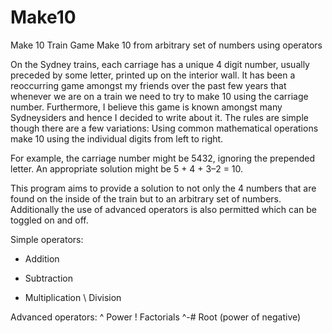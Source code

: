 # Make10
Make 10 Train Game
Make 10 from arbitrary set of numbers using operators

On the Sydney trains, each carriage has a unique 4 digit number, usually preceded by some letter, printed up on the interior wall. It has been a reoccurring game amongst my friends over the past few years that whenever we are on a train we need to try to make 10 using the carriage number. Furthermore, I believe this game is known amongst many Sydneysiders and hence I decided to write about it. The rules are simple though there are a few variations: Using common mathematical operations make 10 using the individual digits from left to right.

For example, the carriage number might be 5432, ignoring the prepended letter. An appropriate solution might be 5 + 4 + 3–2 = 10.

This program aims to provide a solution to not only the 4 numbers that are found on the inside of the train but to an arbitrary set of numbers. Additionally the use of advanced operators is also permitted which can be toggled on and off.

Simple operators:
+ Addition
- Subtraction
* Multiplication
\ Division

Advanced operators:
^ Power
! Factorials
^-# Root (power of negative)

